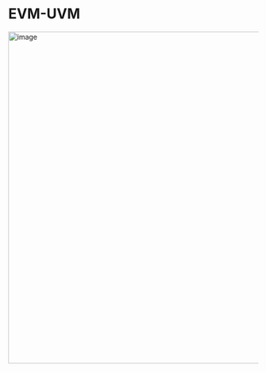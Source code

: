 # EVM-UVM
<img width="1086" height="668" alt="image" src="https://github.com/user-attachments/assets/1b20a8d8-2146-4cad-abb8-36058a43584c" />
